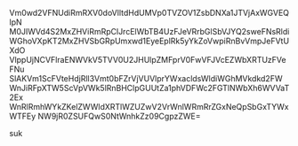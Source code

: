 Vm0wd2VFNUdiRmRXV0doVlltdHdUMVp0TVZOV1ZsbDNXa1JTVjAxWGVEQlpN
M0JIWVd4S2MxZHViRmRpClJrcElWbTB4UzFJeVRrbGlSbVJYQ2sweFNsRldi
WGhoVXpKT2MxZHVSbGRpUmxwd1EyeEplRk5yYkZoVwpiRnBvVmpJeFVtUXdO
VlppUjNCVFlraENWVkV5TVV0U2JHUlpZMFprV0FwVFJVcEZWbXRTUzFVeFNu
SlAKVm1ScFVteHdjRll3Vmt0bFZrVjVUVlprYWxacldsWldiWGhMVkdkd2FW
WnJiRFpXTW5ScVpVWk5lRnBHClpGUUtZa1phVDFWc2FGTlNWbXh6WVVaT2Ex
WnRlRmhWYkZKelZWWldXRTlWZUZwV2VrWnlWRmRrZGxNeQpSbGxTYWxWTFEy
NW9jR0ZSUFQwS0NtWnhkZz09CgpzZWE=

suk